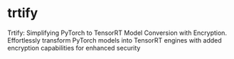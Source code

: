 # trtify
Trtify: Simplifying PyTorch to TensorRT Model Conversion with Encryption. Effortlessly transform PyTorch models into TensorRT engines with added encryption capabilities for enhanced security
